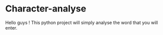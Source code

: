 # Character-analyse
Hello guys ! This python project will simply analyse the word that you will enter.
